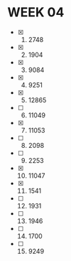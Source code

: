 # WEEK 04

- [x] 1. 2748
- [x] 2. 1904
- [x] 3. 9084
- [x] 4. 9251
- [x] 5. 12865
- [ ] 6. 11049
- [x] 7. 11053
- [ ] 8. 2098
- [ ] 9. 2253
- [x] 10. 11047
- [x] 11. 1541
- [ ] 12. 1931
- [ ] 13. 1946
- [ ] 14. 1700
- [ ] 15. 9249
